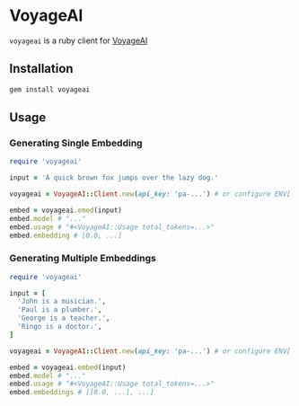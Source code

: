 # VoyageAI

`voyageai` is a ruby client for [VoyageAI](https://www.voyageai.com)

## Installation

```bash
gem install voyageai
```

## Usage

### Generating Single Embedding

```ruby
require 'voyageai'

input = 'A quick brown fox jumps over the lazy dog.'

voyageai = VoyageAI::Client.new(api_key: 'pa-...') # or configure ENV['VOYAGEAI_API_KEY']

embed = voyageai.emed(input)
embed.model # "..."
embed.usage # "#<VoyageAI::Usage total_tokens=...>"
embed.embedding # [0.0, ...]
```

### Generating Multiple Embeddings

```ruby
require 'voyageai'

input = [
  'John is a musician.',
  'Paul is a plumber.',
  'George is a teacher.',
  'Ringo is a doctor.',
]

voyageai = VoyageAI::Client.new(api_key: 'pa-...') # or configure ENV['VOYAGEAI_API_KEY']

embed = voyageai.embed(input)
embed.model # "..."
embed.usage # "#<VoyageAI::Usage total_tokens=...>"
embed.embeddings # [[0.0, ...], ...]
```
